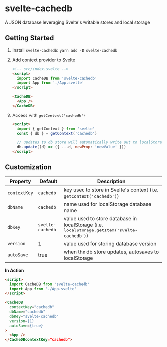 # svelte-cachedb

A JSON database leveraging Svelte's writable stores and local storage

## Getting Started

1. Install `svelte-cachedb`: `yarn add -D svelte-cachedb`
2. Add context provider to Svelte

   ```html
   <!-- src/index.svelte -->
   <script>
     import CacheDB from 'svelte-cachedb'
     import App from './App.svelte'
   </script>

   <CacheDB>
     <App />
   </CacheDB>
   ```

3. Access with `getContext('cachedb')`

   ```html
   <script>
     import { getContext } from 'svelte'
     const { db } = getContext('cachedb')

     // updates to db store will automatically write out to localStorage
     db.update((d) => ({ ...d, newProp: 'newValue' }))
   </script>
   ```

## Customization

| Property     | Default          | Description                                                                                  |
| ------------ | ---------------- | -------------------------------------------------------------------------------------------- |
| `contextKey` | `cachedb`        | key used to store in Svelte's context (i.e. `getContext('cachedb')`)                         |
| `dbName`     | `cachedb`        | name used for localStorage database name                                                     |
| `dbKey`      | `svelte-cachedb` | value used to store database in localStorage (i.e. `localStorage.getItem('svelte-cachedb')`) |
| `version`    | 1                | value used for storing database version                                                      |
| `autoSave`   | true             | when the db store updates, autosaves to localStorage                                         |

**In Action**

```html
<script>
  import CacheDB from 'svelte-cachedb'
  import App from './App.svelte'
</script>

<CacheDB
  contextKey="cachedb"
  dbName="cachedb"
  dbKey="svelte-cachedb"
  version={1}
  autoSave={true}
>
  <App />
</CacheDBcontextKey="cachedb">
```
